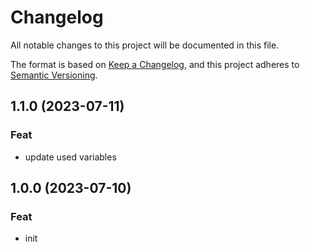 # Changelog

All notable changes to this project will be documented in this file.

The format is based on [Keep a Changelog](https://keepachangelog.com/en/1.0.0/),
and this project adheres to [Semantic Versioning](https://semver.org/spec/v2.0.0.html).

## 1.1.0 (2023-07-11)

### Feat

- update used variables

## 1.0.0 (2023-07-10)

### Feat

- init

